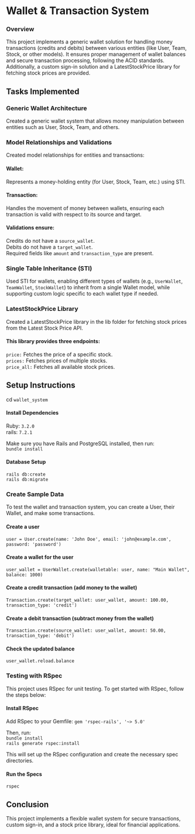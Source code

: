 # Wallet & Transaction System

### Overview    

This project implements a generic wallet solution for handling money transactions (credits and debits) between various entities (like User, Team, Stock, or other models). It ensures proper management of wallet balances and secure transaction processing, following the ACID standards. Additionally, a custom sign-in solution and a LatestStockPrice library for fetching stock prices are provided.    

## Tasks Implemented    
### Generic Wallet Architecture
Created a generic wallet system that allows money manipulation between entities such as User, Stock, Team, and others.

### Model Relationships and Validations     
Created model relationships for entities and transactions:

#### Wallet:   
Represents a money-holding entity (for User, Stock, Team, etc.) using STI.

#### Transaction:   
Handles the movement of money between wallets, ensuring each transaction is valid with respect to its source and target.    

#### Validations ensure:     
Credits do not have a `source_wallet`.   
Debits do not have a `target_wallet`.    
Required fields like `amount` and `transaction_type` are present.     

### Single Table Inheritance (STI)    
Used STI for wallets, enabling different types of wallets (e.g., `UserWallet`, `TeamWallet`, `StockWallet`) to inherit from a single Wallet model, while supporting custom logic specific to each wallet type if needed.    

### LatestStockPrice Library    
Created a LatestStockPrice library in the lib folder for fetching stock prices from the Latest Stock Price API.     

#### This library provides three endpoints:   
`price:` Fetches the price of a specific stock.   
`prices:` Fetches prices of multiple stocks.   
`price_all:` Fetches all available stock prices.  


## Setup Instructions         

cd `wallet_system`     

#### Install Dependencies     

Ruby: `3.2.0`    
rails: `7.2.1`

Make sure you have Rails and PostgreSQL installed, then run:    
`bundle install`    

#### Database Setup   

`rails db:create`   
`rails db:migrate`

### Create Sample Data     
To test the wallet and transaction system, you can create a User, their Wallet, and make some transactions.   

#### Create a user
`user = User.create(name: 'John Doe', email: 'john@example.com', password: 'password')`

#### Create a wallet for the user     

`user_wallet = UserWallet.create(walletable: user, name: "Main Wallet", balance: 1000)`     

#### Create a credit transaction (add money to the wallet)     

`Transaction.create(target_wallet: user_wallet, amount: 100.00, transaction_type: 'credit')`      

#### Create a debit transaction (subtract money from the wallet)     

`Transaction.create(source_wallet: user_wallet, amount: 50.00, transaction_type: 'debit')`     

#### Check the updated balance    

`user_wallet.reload.balance`

### Testing with RSpec     

This project uses RSpec for unit testing. To get started with RSpec, follow the steps below:     

#### Install RSpec     
Add RSpec to your Gemfile: `gem 'rspec-rails', '~> 5.0'`     

Then, run:    
`bundle install`    
`rails generate rspec:install`    


This will set up the RSpec configuration and create the necessary spec directories.     

#### Run the Specs    
 `rspec`

## Conclusion
This project implements a flexible wallet system for secure transactions, custom sign-in, and a stock price library, ideal for financial applications.

